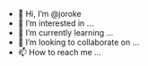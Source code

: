 - 👋 Hi, I’m @joroke
- 👀 I’m interested in ...
- 🌱 I’m currently learning ...
- 💞️ I’m looking to collaborate on ...
- 📫 How to reach me ...

<!---
joroke/joroke is a ✨ special ✨ repository because its `README.md` (this file) appears on your GitHub profile.
You can click the Preview link to take a look at your changes.
--->
